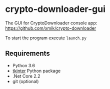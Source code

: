 # crypto-downloader-gui

The GUI for CryptoDownloader console app: https://github.com/xmik/crypto-downloader

To start the program execute `launch.py`

## Requirements
* Python 3.6
* [tkinter](https://docs.python.org/3.6/library/tkinter.html) Python package
* .Net Core 2.2
* git (optional)
